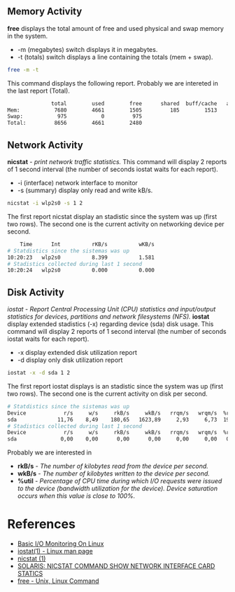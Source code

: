 
## Memory Activity

**free** displays the total amount of free and used physical and swap memory in the system.

* -m (megabytes) switch displays it in megabytes.
* -t (totals) switch displays a line containing the totals (mem + swap).

```sh 
free -m -t
```

This command displays the following report. Probably we are intereted in the last report (Total).

```sh
              total        used        free      shared  buff/cache   available
Mem:           7680        4661        1505         185        1513        2567
Swap:           975           0         975
Total:         8656        4661        2480
```


## Network Activity

**nicstat** - *print network traffic statistics.* This command will display 2 reports of 1 second interval (the number of seconds iostat waits for each report).

* -i (interface) network interface to monitor
* -s (summary) display only read and write kB/s. 

```sh
nicstat -i wlp2s0 -s 1 2
```

The first report nicstat display an stadistic since the system was up (first two rows). The second one is the current activity on networking device per second.

```sh
    Time      Int          rKB/s          wKB/s
# Statdistics since the sistemas was up
10:20:23   wlp2s0          8.399          1.581
# Stadistics collected during last 1 second
10:20:24   wlp2s0          0.000          0.000
```

## Disk Activity

*iostat - Report Central Processing Unit (CPU) statistics and input/output statistics for devices, partitions and network filesystems (NFS).* **iostat** display extended stadistics (-x) regarding device (sda) disk usage. This command will display 2 reports of 1 second interval (the number of seconds iostat waits for each report).

* -x display extended disk utilization report
* -d display only disk utilization report

```sh
iostat -x -d sda 1 2
```

The first report iostat displays is an stadistic since the system was up (first two rows). The second one is the current activity on disk per second. 

```sh
# Statdistics since the sistemas was up
Device            r/s     w/s     rkB/s     wkB/s   rrqm/s   wrqm/s  %rrqm  %wrqm r_await w_await aqu-sz rareq-sz wareq-sz  svctm  %util
sda             11,76    8,49    180,65   1623,89     2,93     6,73  19,96  44,24   33,46  415,67   3,92    15,36   191,32   4,70   9,52
# Stadistics collected during last 1 second
Device            r/s     w/s     rkB/s     wkB/s   rrqm/s   wrqm/s  %rrqm  %wrqm r_await w_await aqu-sz rareq-sz wareq-sz  svctm  %util
sda              0,00    0,00      0,00      0,00     0,00     0,00   0,00   0,00    0,00    0,00   0,00     0,00     0,00   0,00   0,00
```

Probably we are interested in

* **rkB/s** - *The number of kilobytes read from the device per second.*
* **wkB/s** - *The number of kilobytes written to the device per second.*
* **%util** - *Percentage of CPU time during which I/O requests were issued to the device (bandwidth utilization for the device). Device saturation occurs when this value is close to 100%.*

# References 

- [Basic I/O Monitoring On Linux](https://blog.pythian.com/basic-io-monitoring-on-linux/)
- [iostat(1) - Linux man page](https://linux.die.net/man/1/iostat)
- [nicstat (1)](https://docs.oracle.com/cd/E86824_01/html/E54763/nicstat-1.html)
- [SOLARIS: NICSTAT COMMAND SHOW NETWORK INTERFACE CARD STATICS](https://hosam.wordpress.com/2014/10/02/solaris-nicstat-command-show-network-interface-card-statics/)
- [free - Unix, Linux Command](https://www.tutorialspoint.com/unix_commands/free.htm)
